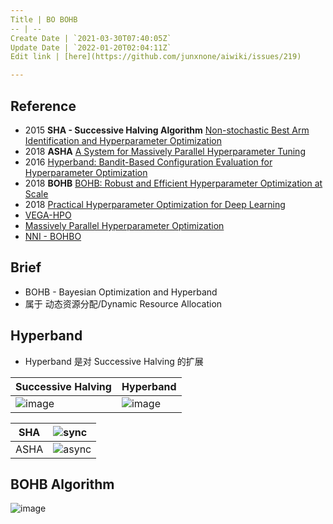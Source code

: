 ```yaml
---
Title | BO BOHB
-- | --
Create Date | `2021-03-30T07:40:05Z`
Update Date | `2022-01-20T02:04:11Z`
Edit link | [here](https://github.com/junxnone/aiwiki/issues/219)

---
```

## Reference
- 2015 **SHA - Successive Halving Algorithm** [Non-stochastic Best Arm Identification and Hyperparameter Optimization](https://arxiv.org/abs/1502.07943)
- 2018 **ASHA** [A System for Massively Parallel Hyperparameter Tuning](https://arxiv.org/abs/1810.05934)
- 2016 [Hyperband: Bandit-Based Configuration Evaluation for Hyperparameter Optimization](https://openreview.net/pdf?id=ry18Ww5ee)
- 2018  **BOHB** [BOHB: Robust and Efficient Hyperparameter Optimization at Scale](https://arxiv.org/abs/1807.01774)
- 2018 [Practical Hyperparameter Optimization for Deep Learning](https://openreview.net/pdf?id=HJMudFkDf)
- [VEGA-HPO](https://www.noahlab.com.hk/opensource/vega/page/doc.html?path=algorithms/hpo)
- [Massively Parallel Hyperparameter Optimization](https://blog.ml.cmu.edu/2018/12/12/massively-parallel-hyperparameter-optimization/)
- [NNI - BOHBO](https://github.com/microsoft/nni/blob/master/docs/zh_CN/Tuner/BohbAdvisor.rst)

## Brief
- BOHB - Bayesian Optimization and Hyperband
- 属于 动态资源分配/Dynamic Resource Allocation


## Hyperband 
- Hyperband  是对 Successive Halving 的扩展

Successive Halving | Hyperband 
-- | --
![image](https://user-images.githubusercontent.com/2216970/113124071-ba3faa80-9247-11eb-90f2-df53a5d4247f.png) | ![image](https://user-images.githubusercontent.com/2216970/113125221-f6bfd600-9248-11eb-9c17-fba823d49416.png)

SHA |![sync](https://user-images.githubusercontent.com/2216970/113128493-6daa9e00-924c-11eb-9325-b5cc731ee43a.gif)
-- | :--
ASHA |![async](https://user-images.githubusercontent.com/2216970/113128504-71d6bb80-924c-11eb-8384-ea985a8ea9ee.gif)


## BOHB Algorithm
![image](https://user-images.githubusercontent.com/2216970/113123190-edce0500-9246-11eb-946c-499b18ca9d8b.png)

